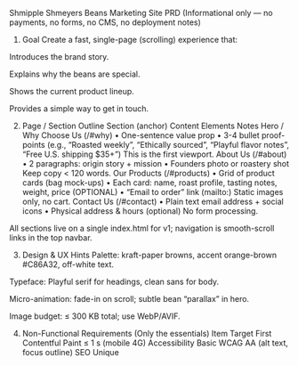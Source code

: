 Shmipple Shmeyers Beans Marketing Site PRD
(Informational only — no payments, no forms, no CMS, no deployment notes)

1. Goal
Create a fast, single-page (scrolling) experience that:

Introduces the brand story.

Explains why the beans are special.

Shows the current product lineup.

Provides a simple way to get in touch.

2. Page / Section Outline
Section (anchor)	Content Elements	Notes
Hero / Why Choose Us (/#why)	• One-sentence value prop
• 3-4 bullet proof-points (e.g., “Roasted weekly”, “Ethically sourced”, “Playful flavor notes”, “Free U.S. shipping $35+”)	This is the first viewport.
About Us (/#about)	• 2 paragraphs: origin story + mission
• Founders photo or roastery shot	Keep copy < 120 words.
Our Products (/#products)	• Grid of product cards (bag mock-ups)
• Each card: name, roast profile, tasting notes, weight, price (OPTIONAL)
• “Email to order” link (mailto:)	Static images only, no cart.
Contact Us (/#contact)	• Plain text email address + social icons
• Physical address & hours (optional)	No form processing.

All sections live on a single index.html for v1; navigation is smooth-scroll links in the top navbar.

3. Design & UX Hints
Palette: kraft-paper browns, accent orange-brown #C86A32, off-white text.

Typeface: Playful serif for headings, clean sans for body.

Micro-animation: fade-in on scroll; subtle bean “parallax” in hero.

Image budget: ≤ 300 KB total; use WebP/AVIF.

4. Non-Functional Requirements (Only the essentials)
Item	Target
First Contentful Paint	≤ 1 s (mobile 4G)
Accessibility	Basic WCAG AA (alt text, focus outline)
SEO	Unique <title> & meta description; Open-Graph tags

5. Rough Timeline (5 days)
Day	Task
1	Approve copy & images
2	Build static layout + navbar anchors
3	Style hero & about sections
4	Add product grid & contact details
5	Accessibility / performance pass, stakeholder review

